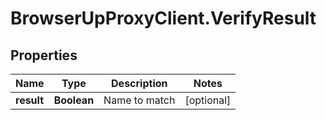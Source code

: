 # BrowserUpProxyClient.VerifyResult

## Properties

Name | Type | Description | Notes
------------ | ------------- | ------------- | -------------
**result** | **Boolean** | Name to match | [optional] 


